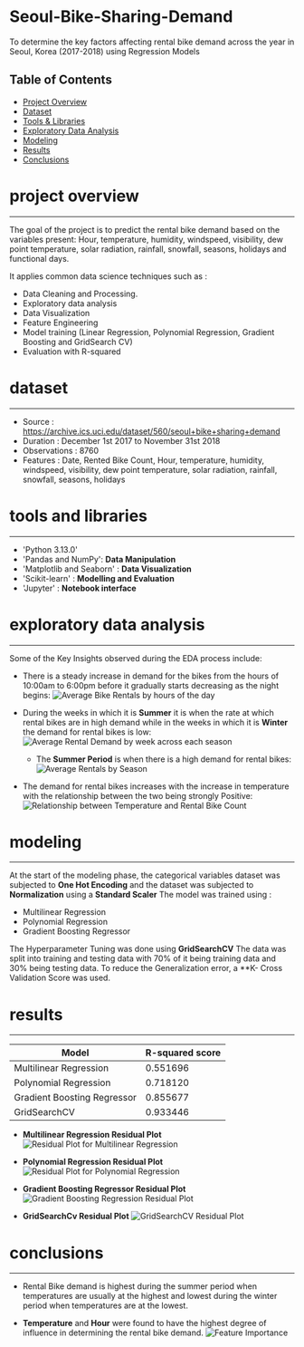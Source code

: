 # Seoul-Bike-Sharing-Demand
To determine the key factors affecting rental bike demand across the year in Seoul, Korea (2017-2018) using Regression Models

##  Table of Contents

- [Project Overview](#project-overview)
- [Dataset](#dataset)
- [Tools & Libraries](#tools-and-libraries)
- [Exploratory Data Analysis](#exploratory-data-analysis)
- [Modeling](#modeling)
- [Results](#results)
- [Conclusions](#conclusions)

# project overview 
----------------------------
The goal of the project is to predict the rental bike demand based on the variables present: Hour, temperature, humidity, windspeed, visibility, dew point temperature, solar radiation, rainfall, snowfall, seasons, holidays
and functional days.

It applies common data science techniques such as :
- Data Cleaning and Processing.
-  Exploratory data analysis
-  Data Visualization
-  Feature Engineering
-  Model training (Linear Regression, Polynomial Regression, Gradient Boosting and GridSearch CV)
-  Evaluation with R-squared

# dataset
------------------------------
- Source : https://archive.ics.uci.edu/dataset/560/seoul+bike+sharing+demand
- Duration : December 1st 2017 to November 31st 2018
- Observations : 8760
- Features : Date, Rented Bike Count, Hour, temperature, humidity, windspeed, visibility, dew point temperature, solar radiation, rainfall, snowfall, seasons, holidays

# tools and libraries
-----------------------------------------------
- 'Python 3.13.0'
- 'Pandas and NumPy': **Data Manipulation**
- 'Matplotlib and Seaborn' : **Data Visualization**
- 'Scikit-learn' : **Modelling and Evaluation**
- 'Jupyter' : **Notebook interface**

# exploratory data analysis
-------------------------------------------------
Some of the Key Insights observed during the EDA process include:
- There is a steady increase in demand for the bikes from the hours of 10:00am to 6:00pm before it gradually starts decreasing as the night begins:
![Average Bike Rentals by hours of the day](https://github.com/user-attachments/assets/54feaf03-3e2e-490a-a28b-48ac34dafa2d)

- During the weeks in which it is **Summer** it is when the rate at which rental bikes are in high demand while in the weeks in which it is **Winter** the demand for rental bikes is low:
  ![Average Rental Demand by week across each season](https://github.com/user-attachments/assets/40cffe7b-69b1-4e5d-b9c6-df8953906f30)

  - The **Summer Period** is when there is a high demand for rental bikes:
    ![Average Rentals by Season](https://github.com/user-attachments/assets/9740bad0-4b45-45ef-825a-c851e2eb7685)

-  The demand for rental bikes increases with the increase in temperature with the relationship between the two being strongly Positive:
  ![Relationship between Temperature and Rental Bike Count](https://github.com/user-attachments/assets/86e29eba-9d87-4348-be17-3abcb3ee71b7)


# modeling
------------------------------------
At the start of the modeling phase, the categorical variables dataset was subjected to **One Hot Encoding** and the dataset was subjected to **Normalization** using a **Standard Scaler**
The model was trained using :
- Multilinear Regression
- Polynomial Regression
- Gradient Boosting Regressor

The Hyperparameter Tuning was done using **GridSearchCV**
The data was split into training and testing data with 70% of it being training data and 30% being testing data.
To reduce the Generalization error, a **K- Cross Validation Score was used.

# results
---------------------------------------------------------------------------------------
| Model                           | R-squared score     |
----------------------------------|-------------------- |
| Multilinear Regression          |  0.551696           |
| Polynomial Regression           |  0.718120           |
| Gradient Boosting Regressor     |  0.855677           |
| GridSearchCV                    |  0.933446           |       

- **Multilinear Regression Residual Plot**
![Residual Plot for Multilinear Regression](https://github.com/user-attachments/assets/fbc0f61b-82ad-44e5-97db-cfcbb68ac8ab)

- **Polynomial Regression Residual Plot**
![Residual Plot for Polynomial Regression](https://github.com/user-attachments/assets/7de9bdad-c982-4467-8b90-a8b44921b26c)

- **Gradient Boosting Regressor Residual Plot**
![Gradient Boosting Regression Residual Plot](https://github.com/user-attachments/assets/dfca8de3-c9f9-4921-8cc0-30b8883aa997)

- **GridSearchCv Residual Plot**
![GridSearchCV Residual Plot](https://github.com/user-attachments/assets/9b90c8f8-74d0-47d8-ab3f-c95f59ba6e25)



# conclusions
------------------------------------------------------------------------------
- Rental Bike demand is highest during the summer period when temperatures are usually at the highest and lowest during the winter period when temperatures are at the lowest.

- **Temperature** and **Hour** were found to have the highest degree of influence in determining the rental bike demand.
![Feature Importance](https://github.com/user-attachments/assets/efb83cef-0788-4408-b05d-649a9b52b765)





    
 
 

  

  
